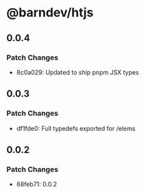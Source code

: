 # @barndev/htjs

## 0.0.4

### Patch Changes

- 8c0a029: Updated to ship pnpm JSX types

## 0.0.3

### Patch Changes

- df1fde0: Full typedefs exported for /elems

## 0.0.2

### Patch Changes

- 68feb71: 0.0.2

